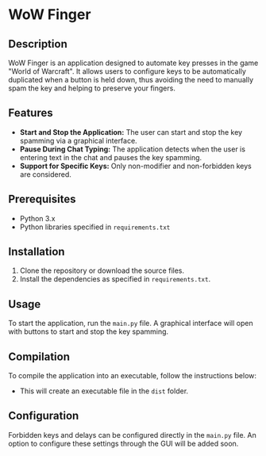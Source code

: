 # WoW Finger

## Description

WoW Finger is an application designed to automate key presses in the game "World of Warcraft". It allows users to configure keys to be automatically duplicated when a button is held down, thus avoiding the need to manually spam the key and helping to preserve your fingers.
## Features

- **Start and Stop the Application:** The user can start and stop the key spamming via a graphical interface.
- **Pause During Chat Typing:** The application detects when the user is entering text in the chat and pauses the key spamming.
- **Support for Specific Keys:** Only non-modifier and non-forbidden keys are considered.

## Prerequisites

- Python 3.x
- Python libraries specified in `requirements.txt`

## Installation

1. Clone the repository or download the source files.
2. Install the dependencies as specified in `requirements.txt`.

## Usage

To start the application, run the `main.py` file. A graphical interface will open with buttons to start and stop the key spamming.

## Compilation

To compile the application into an executable, follow the instructions below:

- This will create an executable file in the `dist` folder.

## Configuration

Forbidden keys and delays can be configured directly in the `main.py` file. An option to configure these settings through the GUI will be added soon.
